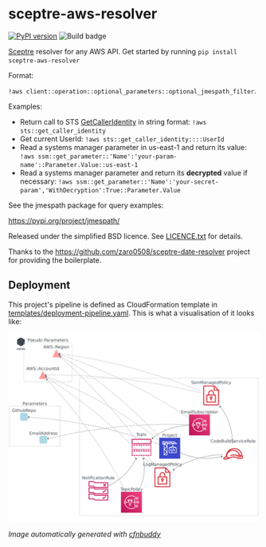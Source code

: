 
# sceptre-aws-resolver
[![PyPI version](https://badge.fury.io/py/sceptre-aws-resolver.svg)](https://badge.fury.io/py/sceptre-aws-resolver)
![Build badge](https://codebuild.us-east-1.amazonaws.com/badges?uuid=eyJlbmNyeXB0ZWREYXRhIjoiNlZwTFptVGM4ZTB3NTY0SkZNb2xyMWVac2JLR3IwOVpJTWtLblVCR2NXNGJZbHREdUh4M0NGTWlKV3M3cHk1Q2pXbEJ6eFVYM3ZVN0JxUVZPRUtUN1AwPSIsIml2UGFyYW1ldGVyU3BlYyI6IjluZVpUK1c0MmVCbEFHZXgiLCJtYXRlcmlhbFNldFNlcmlhbCI6MX0%3D&branch=master)

[Sceptre](https://github.com/cloudreach/sceptre) resolver for any AWS API.
Get started by running `pip install sceptre-aws-resolver`

Format: 

`!aws client::operation::optional_parameters::optional_jmespath_filter`.

Examples:
- Return call to STS [GetCallerIdentity](https://docs.aws.amazon.com/STS/latest/APIReference/API_GetCallerIdentity.html) in string format: `!aws sts::get_caller_identity`
- Get current UserId: `!aws sts::get_caller_identity::::UserId`
- Read a systems manager parameter in us-east-1 and return its value: `!aws ssm::get_parameter::'Name':'your-param-name'::Parameter.Value::us-east-1`
- Read a systems manager parameter and return its **decrypted** value if necessary: `!aws ssm::get_parameter::'Name':'your-secret-param','WithDecryption':True::Parameter.Value`

See the jmespath package for query examples:

https://pypi.org/project/jmespath/

Released under the simplified BSD licence. See [LICENCE.txt](LICENCE.txt) for details.

Thanks to the https://github.com/zaro0508/sceptre-date-resolver project for providing the boilerplate.

## Deployment
This project's pipeline is defined as CloudFormation template in [templates/deployment-pipeline.yaml](templates/deployment-pipeline.yaml). This is what a visualisation of it looks like:

![](/diagram.png)

*Image automatically generated with [cfnbuddy](https://www.cfnbuddy.com)*
